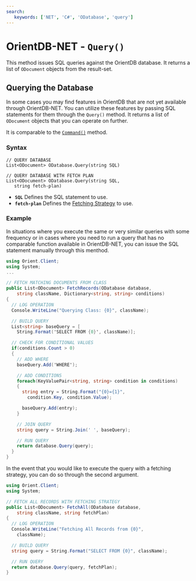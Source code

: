 ```yaml
---
search:
   keywords: ['NET', 'C#', 'ODatabase', 'query']
---
```


# OrientDB-NET - `Query()`

This method issues SQL queries against the OrientDB database.  It returns a list of `ODocument` objects from the result-set.

## Querying the Database

In some cases you may find features in OrientDB that are not yet available through OrientDB-NET.  You can utilize these features by passing SQL statements for them through the `Query()` method.  It returns a list of `ODocument` objects that you can operate on further.

It is comparable to the [`Command()`](NET-Database-Command.md) method.

### Syntax

```
// QUERY DATABASE
List<ODocument> ODatabase.Query(string SQL)

// QUERY DATABASE WITH FETCH PLAN
List<ODocument> ODatabase.Query(string SQL,
   string fetch-plan)
```

- **`SQL`** Defines the SQL statement to use.
- **`fetch-plan`** Defines the [Fetching Strategy](../Fetching-Strategies.md) to use.

### Example

In situations where you execute the same or very similar queries with some frequency or in cases where you need to run a query that has no comparable function available in OrientDB-NET, you can issue the SQL statement manually through this menthod.

```csharp
using Orient.Client;
using System;
...

// FETCH MATCHING DOCUMENTS FROM CLASS
public List<ODocument> FetchRecords(ODatabase database,
    string className, Dictionary<string, string> conditions)
{
  // LOG OPERATION
  Console.WriteLine("Querying Class: {0}", className);

  // BUILD QUERY
  List<string> baseQuery = [
    String.Format('SELECT FROM {0}', className)];

  // CHECK FOR CONDITIONAL VALUES
  if(conditions.Count > 0)
  {
    // ADD WHERE
    baseQuery.Add('WHERE');

    // ADD CONDITIONS
    foreach(KeyValuePair<string, string> condition in conditions)
    {
      string entry = String.Format("{0}={1}",
        condition.Key, condition.Value);

      baseQuery.Add(entry);
    }

    // JOIN QUERY
    string query = String.Join(' ', baseQuery);

    // RUN QUERY
    return database.Query(query);
  }
}
```

In the event that you would like to execute the query with a fetching strategy, you can do so through the second argument.

```csharp
using Orient.Client;
using System;

// FETCH ALL RECORDS WITH FETCHING STRATEGY
public List<ODocument> FetchAll(ODatabase database,
    string className, string fetchPlan)
{
  // LOG OPERATION
  Console.WriteLine("Fetching All Records from {0}",
    className);

  // BUILD QUERY
  string query = String.Format("SELECT FROM {0}", className);

  // RUN QUERY
  return database.Query(query, fetchPlan);
}
```
